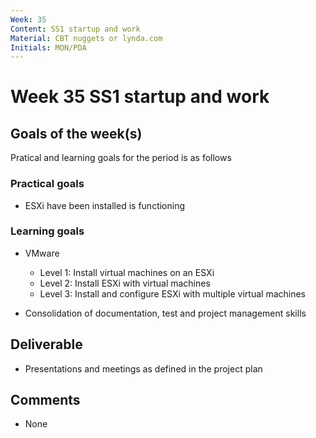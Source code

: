 ```yaml
---
Week: 35
Content: SS1 startup and work
Material: CBT nuggets or lynda.com
Initials: MON/PDA
---
```


# Week 35 SS1 startup and work

## Goals of the week(s)
Pratical and learning goals for the period is as follows

### Practical goals
* ESXi have been installed is functioning

### Learning goals
* VMware
    * Level 1: Install virtual machines on an ESXi
    * Level 2: Install ESXi with virtual machines
    * Level 3: Install and configure ESXi with multiple virtual machines

* Consolidation of documentation, test and project management skills

## Deliverable
* Presentations and meetings as defined in the project plan

## Comments
* None
